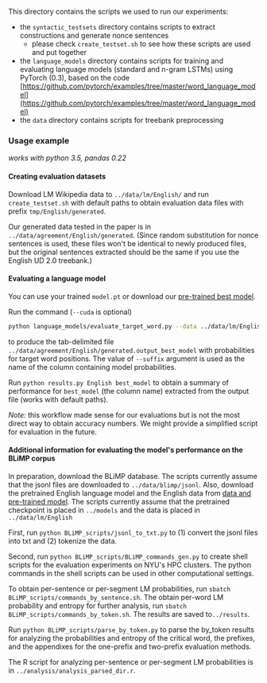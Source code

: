 
This directory contains the scripts we used to run our experiments:

- the `syntactic_testsets` directory contains scripts to extract constructions and generate nonce sentences
  - please check  `create_testset.sh` to see how these scripts are used and put together
- the `language_models` directory contains scripts for training and evaluating language models (standard and n-gram LSTMs) using PyTorch (0.3), based on the code [https://github.com/pytorch/examples/tree/master/word_language_model](https://github.com/pytorch/examples/tree/master/word_language_model)
- the `data` directory contains scripts for treebank preprocessing



### Usage example

*works with python 3.5, pandas 0.22*

#### Creating evaluation datasets

Download LM Wikipedia data to `../data/lm/English/` and run `create_testset.sh` with default paths to obtain evaluation data files with prefix `tmp/English/generated`. 

Our generated data tested in the paper is in `../data/agreement/English/generated`. (Since random substitution for nonce sentences is used, these files won't be identical to newly produced files, but the original sentences extracted should be the same if you use the English UD 2.0 treebank.)

#### Evaluating a language model

You can use your trained `model.pt` or download our [pre-trained best model](../data).

Run the command (`--cuda` is optional)

```bash
python language_models/evaluate_target_word.py --data ../data/lm/English/ --checkpoint model.pt --path ../data/agreement/English/generated --suffix best_model --cuda
```

to produce the tab-delimited file `../data/agreement/English/generated.output_best_model` with probabilities for target word positions. The value of `--suffix` argument is used as the name of the column containing model probabilities.

Run `python results.py English best_model` to obtain a summary of performance for `best_model` (the column name) extracted from the output file (works with default paths). 

*Note:* this workflow made sense for our evaluations but is not the most direct way to obtain accuracy numbers. We might provide a simplified script for evaluation in the future.


#### Additional information for evaluating the model's performance on the BLiMP corpus

In preparation, download the BLiMP database. The scripts currently assume that the jsonl files are downloaded to `../data/blimp/jsonl`. Also, download the pretrained English language model and the English data from [data and pre-trained model](../data). The scripts currently assume that the pretrained checkpoint is placed in `../models` and the data is placed in `../data/lm/English`

First, run `python BLiMP_scripts/jsonl_to_txt.py` to (1) convert the jsonl files into txt and (2) tokenize the data.

Second, run `python BLiMP_scripts/BLiMP_commands_gen.py` to create shell scripts for the evaluation experiments on NYU's HPC clusters. The python commands in the shell scripts can be used in other computational settings.

To obtain per-sentence or per-segment LM probabilities, run `sbatch BLiMP_scripts/commands_by_sentence.sh`. The obtain per-word LM probability and entropy for further analysis, run `sbatch BLiMP_scripts/commands_by_token.sh`. The results are saved to`../results`. 

Run `python BLiMP_scripts/parse_by_token.py` to parse the by_token results for analyzing the probabilities and entropy of the critical word, the prefixes, and the appendixes for the one-prefix and two-prefix evaluation methods.

The R script for analyzing per-sentence or per-segment LM probabilities is in `../analysis/analysis_parsed_dir.r`.



